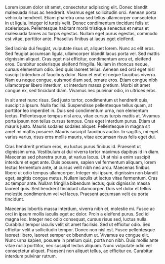 
Lorem ipsum dolor sit amet, consectetur adipiscing elit. Donec blandit malesuada risus ac hendrerit. Vivamus eget sollicitudin orci. Aenean porta vehicula hendrerit. Etiam pharetra urna sed tellus ullamcorper consectetur in ut ligula. Integer id turpis velit. Donec condimentum tincidunt felis ut scelerisque. Pellentesque habitant morbi tristique senectus et netus et malesuada fames ac turpis egestas. Nullam eget purus egestas, commodo est vitae, porttitor ante. Phasellus finibus at lacus eget eleifend.

Sed lacinia dui feugiat, vulputate risus ut, aliquet lorem. Nunc ac elit eros. Sed feugiat accumsan ligula, ullamcorper blandit lacus porta vel. Sed mattis dignissim aliquet. Cras eget nisi efficitur, condimentum arcu et, eleifend eros. Curabitur scelerisque eleifend fringilla. Nullam in rhoncus neque, cursus elementum odio. Sed quis laoreet tellus. Aenean sed orci eget nisl suscipit interdum at faucibus dolor. Nam et erat et neque faucibus viverra. Nam eu neque congue, euismod diam sed, ornare eros. Etiam congue nibh ullamcorper libero interdum, ut interdum massa pretium. Morbi sit amet congue ex, sed tincidunt diam. Vivamus nec pulvinar odio, in ultrices eros.

In sit amet nunc risus. Sed justo tortor, condimentum ut hendrerit quis, suscipit a ipsum. Nulla facilisi. Suspendisse pellentesque tellus quam, at porttitor leo imperdiet in. Duis sed condimentum urna, non elementum lectus. Pellentesque tempus nisl arcu, vitae cursus turpis mattis at. Vivamus porta ipsum non tellus cursus tempus. Cras eget interdum purus. Etiam ut mauris justo. Mauris sodales sodales aliquet. Pellentesque in magna sit amet mi mattis posuere. Mauris suscipit faucibus auctor. In sagittis, mi eget varius varius, risus eros mollis mauris, vitae accumsan risus felis eget dui.

Cras hendrerit pretium eros, eu luctus purus finibus id. Praesent ut dignissim urna. Vestibulum at dui viverra tortor maximus dapibus id in diam. Maecenas sed pharetra purus, at varius lacus. Ut at nisi a enim suscipit interdum et eget ante. Duis posuere, sapien vel fermentum aliquam, lorem lectus fermentum ante, at cursus velit nibh nec arcu. Maecenas finibus libero ut odio tempus ullamcorper. Integer nisi ipsum, dignissim non blandit eget, sagittis congue metus. Nullam iaculis ut lectus vitae fermentum. Cras ac tempor ante. Nullam fringilla bibendum lectus, quis dignissim massa laoreet quis. Sed hendrerit tincidunt ullamcorper. Duis vel dolor et tellus molestie condimentum vel vel lacus. Praesent accumsan velit eu porta tincidunt.

Maecenas lobortis massa interdum, viverra nibh et, molestie mi. Fusce ac orci in ipsum mollis iaculis eget ac dolor. Proin a eleifend purus. Sed id magna leo. Integer nec odio consequat, cursus risus sed, luctus nulla. Curabitur tempor iaculis velit sit amet facilisis. Sed ut efficitur odio. Sed efficitur velit a sollicitudin tempor. Donec non nisl est. Fusce pellentesque laoreet libero, laoreet semper ex bibendum ut. Vivamus eu congue elit. Nunc urna sapien, posuere in pretium quis, porta non nibh. Duis mollis ante vitae nulla porttitor, nec suscipit lectus aliquam. Nunc vulputate odio vel consectetur aliquet. Praesent non aliquet tellus, ac efficitur ex. Curabitur interdum pulvinar rutrum.